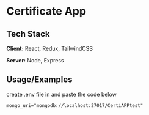
# Certificate App



## Tech Stack

**Client:** React, Redux, TailwindCSS

**Server:** Node, Express


## Usage/Examples
create .env file in and paste the code below
```env
mongo_uri="mongodb://localhost:27017/CertiAPPtest"
```

